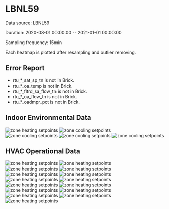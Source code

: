 # LBNL59

Data source: LBNL59

Duration: 2020-08-01 00:00:00 -- 2021-01-01 00:00:00

Sampling frequency: 15min

Each heatmap is plotted after resampling and outlier removing.

## Error Report
- rtu_*_sat_sp_tn is not in Brick.
- rtu_*_oa_temp is not in Brick.
- rtu_*_fltrd_sa_flow_tn is not in Brick.
- rtu_*_oa_flow_tn is not in Brick.
- rtu_*_oadmpr_pct is not in Brick.

## Indoor Environmental Data
![zone heating setpoints](./heatmap/zone_*_heating_sp.png)
![zone cooling setpoints](./heatmap/zone_*_cooling_sp.png)
![zone cooling setpoints](./heatmap/cerc_templogger_*.png)
![zone cooling setpoints](./heatmap/zone_*_temp.png)
![zone cooling setpoints](./heatmap/zone_*_co2.png)

## HVAC Operational Data
![zone heating setpoints](./heatmap/rtu_*_sat_sp_tn.png)
![zone heating setpoints](./heatmap/rtu_*_sa_temp.png)
![zone heating setpoints](./heatmap/rtu_*_ra_temp.png)
![zone heating setpoints](./heatmap/rtu_*_ma_temp.png)
![zone heating setpoints](./heatmap/rtu_*_oa_temp.png)
![zone heating setpoints](./heatmap/rtu_*_fltrd_sa_flow_tn.png)
![zone heating setpoints](./heatmap/rtu_*_oa_flow_tn.png)
![zone heating setpoints](./heatmap/rtu_*_oadmpr_pct.png)
![zone heating setpoints](./heatmap/rtu_*_econ_stpt_tn.png)
![zone heating setpoints](./heatmap/rtu_*_pa_static_stpt_tn.png)
![zone heating setpoints](./heatmap/rtu_*_fltrd_**_plenum_press_tn.png)
![zone heating setpoints](./heatmap/rtu_*_sf_vfd_spd_fbk_tn.png)
![zone heating setpoints](./heatmap/rtu_*_rf_vfd_spd_fbk_tn.png)
![zone heating setpoints](./heatmap/zone_*_fan_spd.png)
![zone heating setpoints](./heatmap/zone_*_hw_valve.png)
